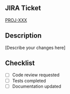 ## JIRA Ticket
[PROJ-XXX](link-to-ticket)

## Description
[Describe your changes here]

## Checklist
- [ ] Code review requested
- [ ] Tests completed
- [ ] Documentation updated
